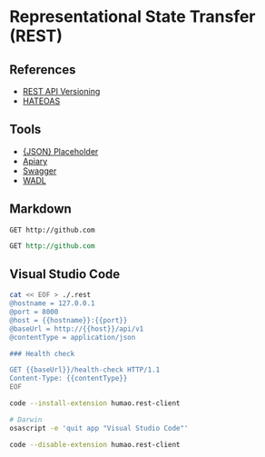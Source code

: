 # Representational State Transfer (REST)

<!--
https://www.youtube.com/watch?v=_1xa8Bsho6A
-->

## References

- [REST API Versioning](https://restfulapi.net/versioning/)
- [HATEOAS]()

## Tools

- [{JSON} Placeholder](https://jsonplaceholder.typicode.com/)
- [Apiary]()
- [Swagger]()
- [WADL]()

## Markdown

```http
GET http://github.com
```

```rest
GET http://github.com
```

## Visual Studio Code

```sh
cat << EOF > ./.rest
@hostname = 127.0.0.1
@port = 8000
@host = {{hostname}}:{{port}}
@baseUrl = http://{{host}}/api/v1
@contentType = application/json

### Health check

GET {{baseUrl}}/health-check HTTP/1.1
Content-Type: {{contentType}}
EOF
```

```sh
code --install-extension humao.rest-client
```

```sh
# Darwin
osascript -e 'quit app "Visual Studio Code"'

code --disable-extension humao.rest-client
```
